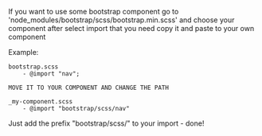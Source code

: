 If you want to use some bootstrap component go to
'node_modules/bootstrap/scss/bootstrap.min.scss' and choose your component
after select import that you need copy it and paste to your own component

Example: 

    bootstrap.scss
        - @import "nav";

    MOVE IT TO YOUR COMPONENT AND CHANGE THE PATH

    _my-component.scss
        - @import "bootstrap/scss/nav"

Just add the prefix "bootstrap/scss/" to your import - done!